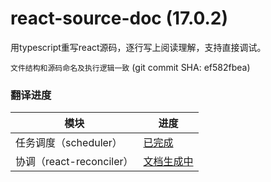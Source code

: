 # react-source-doc (17.0.2) 
用typescript重写react源码，逐行写上阅读理解，支持直接调试。

`文件结构和源码命名及执行逻辑一致` (git commit SHA: ef582fbea)

### 翻译进度

| 模块  | 进度 |
| ---- | ---- |
| 任务调度（scheduler）| [已完成](./packages/scheduler/README.md) |
| 协调（react-reconciler）| [文档生成中](./packages/react-reconciler/README.md) |